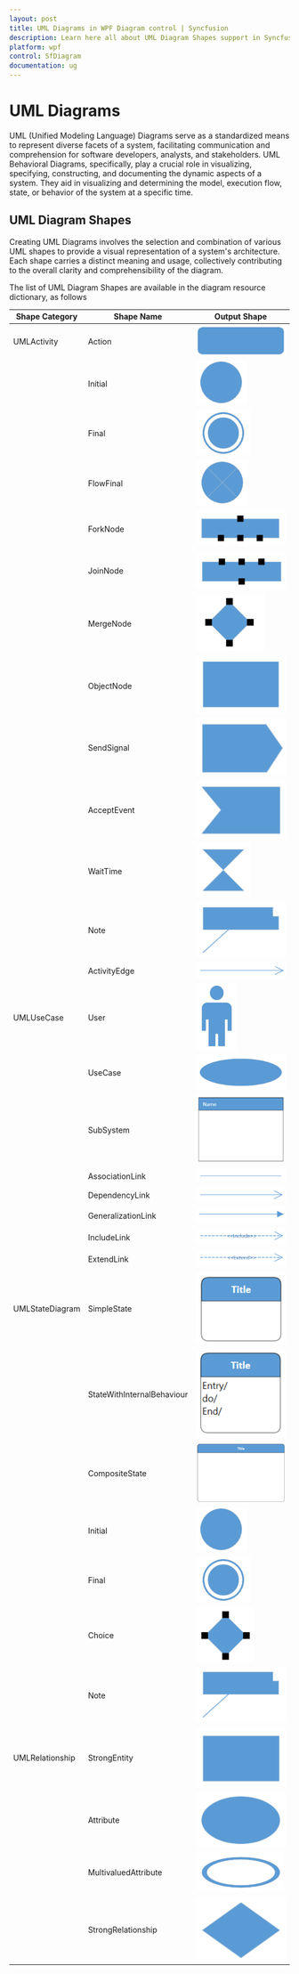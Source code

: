 ```yaml
---
layout: post
title: UML Diagrams in WPF Diagram control | Syncfusion
description: Learn here all about UML Diagram Shapes support in Syncfusion WPF Diagram (SfDiagram) control, its elements and more.
platform: wpf
control: SfDiagram
documentation: ug
---
```


# UML Diagrams
UML (Unified Modeling Language) Diagrams serve as a standardized means to represent diverse facets of a system, facilitating communication and comprehension for software developers, analysts, and stakeholders. UML Behavioral Diagrams, specifically, play a crucial role in visualizing, specifying, constructing, and documenting the dynamic aspects of a system. They aid in visualizing and determining the model, execution flow, state, or behavior of the system at a specific time.

## UML Diagram Shapes
Creating UML Diagrams involves the selection and combination of various UML shapes to provide a visual representation of a system's architecture. Each shape carries a distinct meaning and usage, collectively contributing to the overall clarity and comprehensibility of the diagram.

The list of UML Diagram Shapes are available in the diagram resource dictionary, as follows

| Shape Category | Shape Name | Output Shape |
|---|---|---|
| UMLActivity | Action | ![Action](UMLShapes_Images\Action.PNG) |
| | Initial | ![Initial](UMLShapes_Images\Initial.PNG) |
| | Final | ![Final](UMLShapes_Images\Final.PNG) |
| | FlowFinal | ![FlowFinal](UMLShapes_Images\FlowFinal.PNG) |
| | ForkNode | ![ForkNode](UMLShapes_Images\ForkNode.PNG) |
| | JoinNode | ![JoinNode](UMLShapes_Images\JoinNode.PNG) |
| | MergeNode | ![MergeNode](UMLShapes_Images\MergeNode.PNG) |
| | ObjectNode | ![ObjectNode](UMLShapes_Images\ObjectNode.PNG) |
| | SendSignal |![SendSignal](UMLShapes_Images\SendSignal.PNG) |
| | AcceptEvent | ![AcceptEvent](UMLShapes_Images\AcceptEvent.PNG) |
| | WaitTime | ![WaitTime](UMLShapes_Images\WaitTime.PNG) |
| | Note | ![Note](UMLShapes_Images\Note.PNG) |
| | ActivityEdge | ![ActivityEdge](UMLShapes_Images\ActivityEdge.PNG) |
| UMLUseCase | User | ![User](UMLShapes_Images\User.PNG) |
| | UseCase | ![UseCase](UMLShapes_Images\UseCase.PNG) |
| | SubSystem | ![SubSystem](UMLShapes_Images\SubSystem.PNG) |
| | AssociationLink | ![AssociationLink](UMLShapes_Images\AssociationLink.PNG) |
| | DependencyLink | ![DependencyLink](UMLShapes_Images\DependencyLink.PNG) |
| | GeneralizationLink | ![GeneralizationLink](UMLShapes_Images\GeneralizationLink.PNG) |
| | IncludeLink | ![IncludeLink](UMLShapes_Images\IncludeLink.PNG) |
| | ExtendLink | ![ExtendLink](UMLShapes_Images\ExtendLink.PNG) |
| UMLStateDiagram | SimpleState | ![SimpleState](UMLShapes_Images\SimpleState.PNG) |
| | StateWithInternalBehaviour| ![StateWithInternalBehaviour](UMLShapes_Images\StateWithInternalBehaviour.PNG) |
| | CompositeState | ![CompositeState](UMLShapes_Images\CompositeState.PNG) |
| | Initial | ![Initial](UMLShapes_Images\Initial.PNG) |
| | Final | ![Final](UMLShapes_Images\Final.PNG) |
| | Choice| ![Choice](UMLShapes_Images\Choice.PNG) |
| | Note | ![Note](UMLShapes_Images\Note.PNG) |
| UMLRelationship | StrongEntity | ![StrongEntity](UMLShapes_Images\StrongEntity.PNG) |
| | Attribute | ![Attribute](UMLShapes_Images\Attribute.PNG) |
| | MultivaluedAttribute | ![MultivaluedAttribute](UMLShapes_Images\MultivaluedAttribute.PNG) |
| | StrongRelationship | ![StrongRelationship](UMLShapes_Images\StrongRelationship.PNG) |






